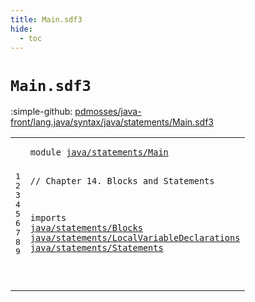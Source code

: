```yaml
---
title: Main.sdf3
hide:
  - toc
---
```


# `Main.sdf3`

:simple-github: [pdmosses/java-front/lang.java/syntax/java/statements/Main.sdf3]

[pdmosses/java-front/lang.java/syntax/java/statements/Main.sdf3]: https://github.com/pdmosses/java-front/blob/master/lang.java/syntax/java/statements/Main.sdf3 "The source file on GitHub"

<div class="sdf3"><table class="highlighttable"><tbody><tr><td class="linenos"><div class="linenodiv"><pre><span></span>1
2
3
4
5
6
7
8
9
</pre></div></td>
<td class="code"><pre><code><span class="keyword">module</span> <a href="../../Main.sdf3/#java/statements/Main_227_247" id="java/statements/Main_7_27" title="Referenced at ../../Main.sdf3 line 14">java/statements/Main</a>

<span class="layout">// Chapter 14. Blocks and Statements</span>

<span class="keyword">imports</span>
  <a href="../Blocks.sdf3/#java/statements/Blocks_7_29" id="java/statements/Blocks_77_99" title="Defined at ../Blocks.sdf3 line 1">java/statements/Blocks</a>
  <a href="../LocalVariableDeclarations.sdf3/#java/statements/LocalVariableDeclarations_7_48" id="java/statements/LocalVariableDeclarations_102_143" title="Defined at ../LocalVariableDeclarations.sdf3 line 1">java/statements/LocalVariableDeclarations</a>
  <a href="../Statements.sdf3/#java/statements/Statements_7_33" id="java/statements/Statements_146_172" title="Defined at ../Statements.sdf3 line 1">java/statements/Statements</a>
  
</code></pre></td></tr></tbody></table></div>